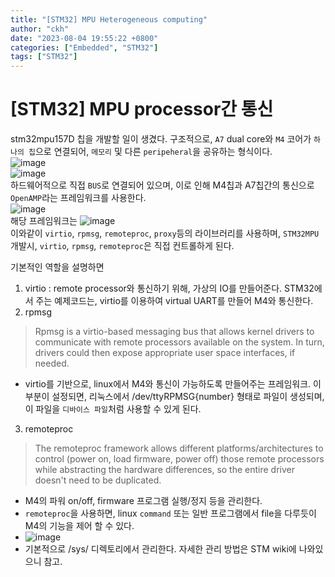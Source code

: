 ```yaml
---
title: "[STM32] MPU Heterogeneous computing"
author: "ckh"
date: "2023-08-04 19:55:22 +0800"
categories: ["Embedded", "STM32"]
tags: ["STM32"]  
---
```


# [STM32] MPU processor간 통신

stm32mpu157D 칩을 개발할 일이 생겼다.
구조적으로, ``A7`` dual core와 ``M4`` 코어가 ``하나의 칩``으로 연결되어, ``메모리`` 및 다른 ``peripeheral``을 공유하는 형식이다.  
![image](https://github.com/ckh7488/ckh7488.github.io/assets/75701998/b7b6d3db-8505-405b-9e80-bf7176e29bf9)  
![image](https://github.com/ckh7488/ckh7488.github.io/assets/75701998/342cb074-f597-4cb5-83d2-45aa695a429b)  
하드웨어적으로 직접 ``BUS``로 연결되어 있으며, 이로 인해 M4칩과 A7칩간의 통신으로 ``OpenAMP``라는 프레임워크를 사용한다.  
![image](https://github.com/ckh7488/ckh7488.github.io/assets/75701998/d1c8c08e-6a06-4908-b090-fd508f8ed2a2)  
해당 프레임워크는 
![image](https://github.com/ckh7488/ckh7488.github.io/assets/75701998/5acfb2da-fac5-4896-8fbd-936d1ec8db78)  
이와같이 ``virtio``, ``rpmsg``, ``remoteproc``, ``proxy``등의 라이브러리를 사용하며, ``STM32MPU`` 개발시, ``virtio``, ``rpmsg``, ``remoteproc``은 직접 컨트롤하게 된다.  

기본적인 역할을 설명하면  
1. virtio : remote processor와 통신하기 위해, 가상의 IO를 만들어준다. STM32에서 주는 예제코드는, virtio를 이용하여 virtual UART를 만들어 M4와 통신한다.  
2. rpmsg  
>Rpmsg is a virtio-based messaging bus that allows kernel drivers to communicate with remote processors available on the system. In turn, drivers could then expose appropriate user space interfaces, if needed.
 * virtio를 기반으로, linux에서 M4와 통신이 가능하도록 만들어주는 프레임워크. 이 부분이 설정되면, 리눅스에서 /dev/ttyRPMSG{number} 형태로 파일이 생성되며, 이 파일을 ``디바이스 파일``처럼 사용할 수 있게 된다.  
3. remoteproc  
>The remoteproc framework allows different platforms/architectures to
control (power on, load firmware, power off) those remote processors while
abstracting the hardware differences, so the entire driver doesn't need to be
duplicated. 
 * M4의 파워 on/off, firmware 프로그램 실행/정지 등을 관리한다.  
 * ``remoteproc``을 사용하면, linux ``command`` 또는 일반 프로그램에서 file을 다루듯이 M4의 기능을 제어 할 수 있다.  
 * ![image](https://github.com/ckh7488/ckh7488.github.io/assets/75701998/b3ba895e-7e55-49eb-b8a3-728f0507bf52)
 * 기본적으로 /sys/ 디렉토리에서 관리한다. 자세한 관리 방법은 STM wiki에 나와있으니 참고.  

